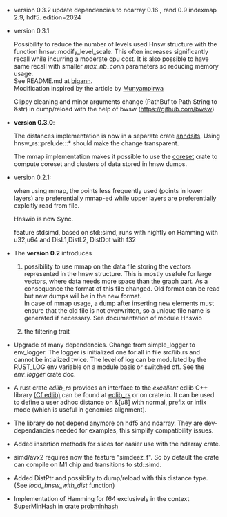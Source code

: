- version 0.3.2
  update dependencies to ndarray 0.16 , rand 0.9  indexmap 2.9, hdf5. edition=2024

- version 0.3.1
 
  Possibility to reduce the number of levels used Hnsw structure with the function hnsw::modify_level_scale.
  This often increases significantly recall while incurring a moderate cpu cost. It is also possible
  to have same recall with smaller *max_nb_conn* parameters so reducing memory usage.  
  See README.md at [bigann](https://github.com/jean-pierreBoth/bigann).  
  Modification inspired by the article by [Munyampirwa](https://arxiv.org/abs/2412.01940)

  Clippy cleaning and minor arguments change (PathBuf to Path String to &str) in dump/reload
  with the help of bwsw (https://github.com/bwsw)


- **version 0.3.0**:
 
   The distances implementation is now in a separate crate [anndsits](https://crates.io/crates/anndists). Using hnsw_rs::prelude:::*   should make the change transparent. 
   
   The mmap implementation makes it possible to use the [coreset](https://github.com/jean-pierreBoth/coreset) crate to compute coreset and clusters of data stored in hnsw dumps.

- version 0.2.1:
  
  when using mmap, the points less frequently used (points in lower layers) are preferentially mmap-ed while upper layers are preferentially 
  explcitly read from file.

  Hnswio is now Sync.

  feature stdsimd, based on std::simd, runs with nightly on Hamming with u32,u64 and DisL1,DistL2, DistDot with f32
  
- The **version 0.2** introduces 
    1. possibility to use mmap on the data file storing  the vectors represented in the hnsw structure. This is mostly usefule for
    large vectors, where data needs more space than the graph part.
    As a consequence the format of this file changed. Old format can be read but new dumps will be in the new format.  
    In case of mmap usage, a dump after inserting new elements must ensure that the old file is not overwritten, so a unique file name is
  generated if necessary. See documentation of module Hnswio

    1. the filtering trait
  
   
-  Upgrade of many dependencies. Change from simple_logger to env_logger. The logger is initialized one for all in file src/lib.rs and cannot be intialized twice. The level of log can be modulated by the RUST_LOG env variable on a module basis or switched off. See the *env_logger* crate doc.
  
- A rust crate *edlib_rs* provides an interface to the *excellent* edlib C++ library  [(Cf edlib)](https://github.com/Martinsos/edlib) can be found at [edlib_rs](https://github.com/jean-pierreBoth/edlib-rs) or on crate.io. It can be used to define a user adhoc distance on &[u8] with normal, prefix or infix mode (which is useful in genomics alignment).
  
- The library do not depend anymore on hdf5 and ndarray. They are dev-dependancies needed for examples, this simplify compatibility issues.
- Added insertion methods for slices for easier use with the ndarray crate.
  
- simd/avx2 requires now the feature "simdeez_f". So by default the crate can compile on M1 chip and transitions to std::simd.
  
- Added DistPtr and possiblity to dump/reload with this distance type. (See *load_hnsw_with_dist* function)
  
- Implementation of Hamming for f64 exclusively in the context SuperMinHash in crate [probminhash](https://crates.io/crates/probminhash)

